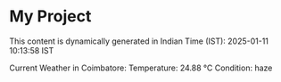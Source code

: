 # My Project

This content is dynamically generated in Indian Time (IST): 2025-01-11 10:13:58 IST


Current Weather in Coimbatore:
Temperature: 24.88 °C
Condition: haze
